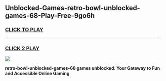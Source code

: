 
## Unblocked-Games-retro-bowl-unblocked-games-68-Play-Free-9go6h
<h3>
<a href="https://premium76.site?title=retro-bowl-unblocked-games-68&ref=09A">CLICK TO PLAY</a></h3>
<hr>

<h3>
<a href="https://premium76.site?title=retro-bowl-unblocked-games-68&ref=09A">CLICK 2 PLAY</a>
  
</h3>

<a href="https://premium76.site?title=retro-bowl-unblocked-games-68&ref=09A"><img src="https://clearcache.store/games.png"></a>


**retro-bowl-unblocked-games-68 games unblocked: Your Gateway to Fun and Accessible Online Gaming**
